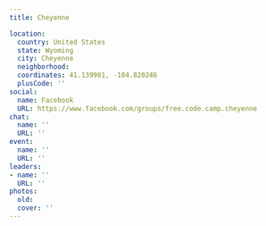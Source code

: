 ```yaml
---
title: Cheyenne

location:
  country: United States
  state: Wyoming
  city: Cheyenne
  neighborhood: 
  coordinates: 41.139981, -104.820246
  plusCode: ''
social:
  name: Facebook
  URL: https://www.facebook.com/groups/free.code.camp.cheyenne
chat:
  name: ''
  URL: ''
event:
  name: ''
  URL: ''
leaders:
- name: ''
  URL: ''
photos:
  old: 
  cover: ''
---
```

